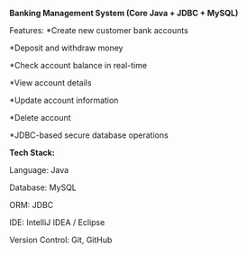 **Banking Management System (Core Java + JDBC + MySQL)**

Features:
*Create new customer bank accounts

*Deposit and withdraw money

*Check account balance in real-time

*View account details

*Update account information

*Delete account

*JDBC-based secure database operations

**Tech Stack:**

Language: Java

Database: MySQL

ORM: JDBC

IDE: IntelliJ IDEA / Eclipse

Version Control: Git, GitHub

